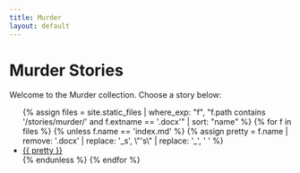```yaml
---
title: Murder
layout: default
---
```


# Murder Stories

Welcome to the Murder collection. Choose a story below:

<ul class="story-list">
{% assign files = site.static_files 
   | where_exp: "f", "f.path contains '/stories/murder/' and f.extname == '.docx'" 
   | sort: "name" %}
{% for f in files %}
  {% unless f.name == 'index.md' %}
    {% assign pretty = f.name 
       | remove: '.docx' 
       | replace: '_s', \"'s\" 
       | replace: '_', ' ' %}
    <li><a href="{{ f.path | relative_url }}">{{ pretty }}</a></li>
  {% endunless %}
{% endfor %}
</ul>

